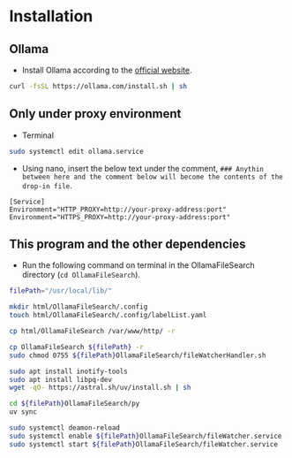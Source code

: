 # Installation

## Ollama
* Install Ollama according to the [official website](https://ollama.com/download/linux).
```bash
curl -fsSL https://ollama.com/install.sh | sh
```

## Only under proxy environment
* Terminal
```bash
sudo systemctl edit ollama.service
```
* Using nano, insert the below text under the comment, `### Anythin between here and the comment below will become the contents of the drop-in file`.
```
[Service]
Environment="HTTP_PROXY=http://your-proxy-address:port"
Environment="HTTPS_PROXY=http://your-proxy-address:port"
```

## This program and the other dependencies

* Run the following command on terminal in the OllamaFileSearch directory (`cd OllamaFileSearch`).
```bash
filePath="/usr/local/lib/"

mkdir html/OllamaFileSearch/.config
touch html/OllamaFileSearch/.config/labelList.yaml

cp html/OllamaFileSearch /var/www/http/ -r

cp OllamaFileSearch ${filePath} -r
sudo chmod 0755 ${filePath}OllamaFileSearch/fileWatcherHandler.sh

sudo apt install inotify-tools
sudo apt install libpq-dev
wget -qO- https://astral.sh/uv/install.sh | sh

cd ${filePath}OllamaFileSearch/py
uv sync

sudo systemctl deamon-reload
sudo systemctl enable ${filePath}OllamaFileSearch/fileWatcher.service
sudo systemctl start ${filePath}OllamaFileSearch/fileWatcher.service

```

